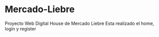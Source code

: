 # Mercado-Liebre
Proyecto Web Digital House de Mercado Liebre
Esta realizado el home, login y register
